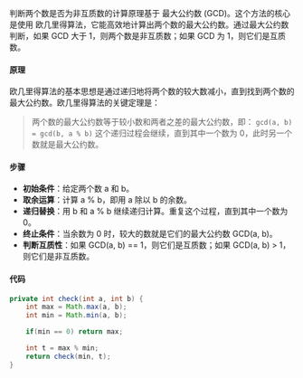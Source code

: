 判断两个数是否为非互质数的计算原理基于 最大公约数 (GCD)。这个方法的核心是使用 欧几里得算法，它能高效地计算出两个数的最大公约数。通过最大公约数判断，如果 GCD 大于 1，则两个数是非互质数；如果 GCD 为 1，则它们是互质数。

#### 原理
欧几里得算法的基本思想是通过递归地将两个数的较大数减小，直到找到两个数的最大公约数。欧几里得算法的关键定理是：
> 两个数的最大公约数等于较小数和两者之差的最大公约数，即：
> `gcd(a, b) = gcd(b, a % b)`
这个递归过程会继续，直到其中一个数为 0，此时另一个数就是最大公约数。

#### 步骤
- **初始条件**：给定两个数 a 和 b。
- **取余运算**：计算 a % b，即用 a 除以 b 的余数。
- **递归替换**：用 b 和 a % b 继续递归计算。重复这个过程，直到其中一个数为 0。
- **终止条件**：当余数为 0 时，较大的数就是它们的最大公约数 GCD(a, b)。
- **判断互质性**：如果 GCD(a, b) == 1，则它们是互质数；如果 GCD(a, b) > 1，则它们是非互质数。

#### 代码
```java
private int check(int a, int b) {
    int max = Math.max(a, b);
    int min = Math.min(a, b);

    if(min == 0) return max;

    int t = max % min;
    return check(min, t);
}
```